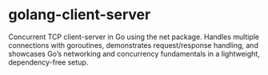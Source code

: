 # golang-client-server
Concurrent TCP client-server in Go using the net package. Handles multiple connections with goroutines, demonstrates request/response handling, and showcases Go’s networking and concurrency fundamentals in a lightweight, dependency-free setup.
